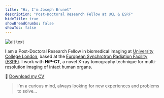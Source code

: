 ```yaml
---
title: "Hi, I'm Joseph Brunet"
description: "Post-Doctoral Research Fellow at UCL & ESRF"
hideTitle: true
showBreadCrumbs: false
showToc: false
---
```


 ![alt text](/assets/images/portrait_circle.png)

I am a Post-Doctoral Research Fellow in biomedical imaging at [University College London](https://www.ucl.ac.uk/), based at the [European Synchrotron Radiation Facility (ESRF)](https://www.esrf.fr/). I work with **HiP-CT**, a novel X-ray tomography technique for multi-resolution imaging of intact human organs.

📄 [Download my CV](/assets/files/CV.pdf)

> I'm a curious mind, always looking for new experiences and problems to solve...